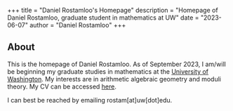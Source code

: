 +++
title = "Daniel Rostamloo's Homepage"
description = "Homepage of Daniel Rostamloo, graduate student in mathematics at UW"
date = "2023-06-07"
author = "Daniel Rostamloo"
+++

## About

This is the homepage of Daniel Rostamloo. As of September 2023, I am/will be beginning my graduate studies in mathematics at the [University of Washington](https://math.washington.edu). My interests are in arithmetic algebraic geometry and moduli theory. My CV can be accessed [here](/CV.pdf).

I can best be reached by emailing rostam[at]uw[dot]edu.
